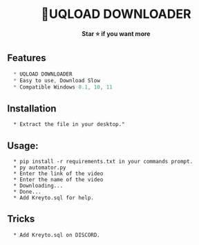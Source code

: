 <h1 align="center">💎UQLOAD DOWNLOADER</h1>

<p align='center'>
  <b>Star ⭐ if you want more</b><br>
</p>


## Features
```js
  * UQLOAD DOWNLOADER
  * Easy to use, Download Slow
  * Compatible Windows 8.1, 10, 11
```

## Installation
```
  * Extract the file in your desktop."
```

##  Usage:
```
  * pip install -r requirements.txt in your commands prompt.
  * py automator.py
  * Enter the link of the video
  * Enter the name of the video
  * Downloading...
  * Done...
  * Add Kreyto.sql for help.
```

## Tricks
```
  * Add Kreyto.sql on DISCORD.
```
